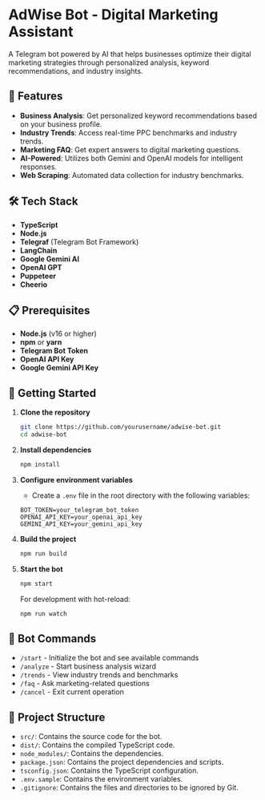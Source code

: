 # AdWise Bot - Digital Marketing Assistant

A Telegram bot powered by AI that helps businesses optimize their digital marketing strategies through personalized analysis, keyword recommendations, and industry insights.

## 🌟 Features
- **Business Analysis**: Get personalized keyword recommendations based on your business profile.
- **Industry Trends**: Access real-time PPC benchmarks and industry trends.
- **Marketing FAQ**: Get expert answers to digital marketing questions.
- **AI-Powered**: Utilizes both Gemini and OpenAI models for intelligent responses.
- **Web Scraping**: Automated data collection for industry benchmarks.

## 🛠️ Tech Stack
- **TypeScript**
- **Node.js**
- **Telegraf** (Telegram Bot Framework)
- **LangChain**
- **Google Gemini AI**
- **OpenAI GPT**
- **Puppeteer**
- **Cheerio**

## 📋 Prerequisites
- **Node.js** (v16 or higher)
- **npm** or **yarn**
- **Telegram Bot Token**
- **OpenAI API Key**
- **Google Gemini API Key**

## 🚀 Getting Started

1. **Clone the repository**  
   ```bash
   git clone https://github.com/yourusername/adwise-bot.git
   cd adwise-bot
   ```

2. **Install dependencies**
   ```bash
   npm install
   ```

3. **Configure environment variables**
   - Create a `.env` file in the root directory with the following variables:
   ```
   BOT_TOKEN=your_telegram_bot_token
   OPENAI_API_KEY=your_openai_api_key 
   GEMINI_API_KEY=your_gemini_api_key
   ```

4. **Build the project**
   ```bash
   npm run build
   ```

5. **Start the bot**
   ```bash
   npm start
   ```

   For development with hot-reload:
   ```bash
   npm run watch
   ```

## 🤖 Bot Commands

- `/start` - Initialize the bot and see available commands
- `/analyze` - Start business analysis wizard
- `/trends` - View industry trends and benchmarks
- `/faq` - Ask marketing-related questions
- `/cancel` - Exit current operation

## 📁 Project Structure
- `src/`: Contains the source code for the bot.
- `dist/`: Contains the compiled TypeScript code.
- `node_modules/`: Contains the dependencies.
- `package.json`: Contains the project dependencies and scripts.
- `tsconfig.json`: Contains the TypeScript configuration.
- `.env.sample`: Contains the environment variables.
- `.gitignore`: Contains the files and directories to be ignored by Git.